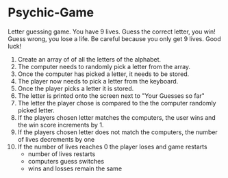# Psychic-Game
Letter guessing game. You have 9 lives. Guess the correct letter, you win! Guess wrong, you lose a life. Be careful because you only get 9 lives. Good luck!


1. Create an array of of all the letters of the alphabet. 
2. The computer needs to randomly pick a letter from the array.
3. Once the computer has picked a letter, it needs to be stored.
4. The player now needs to pick a letter from the keyboard.
5. Once the player picks a letter it is stored.
6. The letter is printed onto the screen next to "Your Guesses so far"
7. The letter the player chose is compared to the the computer randomly picked letter.
8. If the players chosen letter matches the computers, the user wins and the win score increments by 1.
9. If the players chosen letter does not match the computers, the number of lives decrements by one 
10. If the number of lives reaches 0 the player loses and game restarts
    - number of lives restarts
    - computers guess switches
    - wins and losses remain the same

